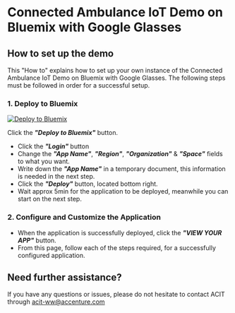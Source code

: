 # Connected Ambulance IoT Demo on Bluemix with Google Glasses

## How to set up the demo
This "How to" explains how to set up your own instance of the Connected Ambulance IoT Demo on Bluemix with Google Glasses.
The following steps must be followed in order for a successful setup.

### 1. Deploy to Bluemix
[![Deploy to Bluemix](https://bluemix.net/deploy/button.png)](https://bluemix.net/deploy?repository=https://github.com/ACITNorway/connectedambulance.git)

Click the ***"Deploy to Bluemix"*** button.
  - Click the ***"Login"*** button
  - Change the ***"App Name"***, ***"Region"***, ***"Organization"*** & ***"Space"*** fields to what you want.
  - Write down the ***"App Name"*** in a temporary document, this information is needed in the next step.
  - Click the ***"Deploy"*** button, located bottom right.
  - Wait approx 5min for the application to be deployed, meanwhile you can start on the next step.


### 2. Configure and Customize the Application
  - When the application is successfully deployed, click the ***"VIEW YOUR APP"*** button.
  - From this page, follow each of the steps required, for a successfully configured application.

## Need further assistance?
If you have any questions or issues, please do not hesitate to contact ACIT through acit-ww@accenture.com
